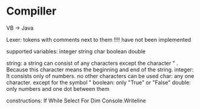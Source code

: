 # Compiller

VB -> Java

Lexer: tokens with comments next to them !!!! have not been implemented

supported variables: integer  string  char  boolean  double

string: a string can consist of any characters except the character " . Because this character means the beginning and end of the string.
integer: It consists only of numbers. no other characters can be used
char: any one character. except for the symbol "
boolean: only "True" or "False"
double: only numbers and one dot between them

constructions: If  While  Select  For  Dim  Console.Writeline

